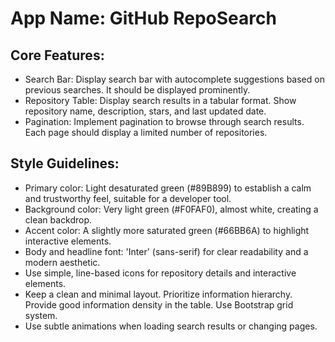 # **App Name**: GitHub RepoSearch

## Core Features:

- Search Bar: Display search bar with autocomplete suggestions based on previous searches. It should be displayed prominently.
- Repository Table: Display search results in a tabular format. Show repository name, description, stars, and last updated date.
- Pagination: Implement pagination to browse through search results. Each page should display a limited number of repositories.

## Style Guidelines:

- Primary color: Light desaturated green (#89B899) to establish a calm and trustworthy feel, suitable for a developer tool.
- Background color: Very light green (#F0FAF0), almost white, creating a clean backdrop.
- Accent color: A slightly more saturated green (#66BB6A) to highlight interactive elements.
- Body and headline font: 'Inter' (sans-serif) for clear readability and a modern aesthetic.
- Use simple, line-based icons for repository details and interactive elements.
- Keep a clean and minimal layout. Prioritize information hierarchy. Provide good information density in the table. Use Bootstrap grid system.
- Use subtle animations when loading search results or changing pages.